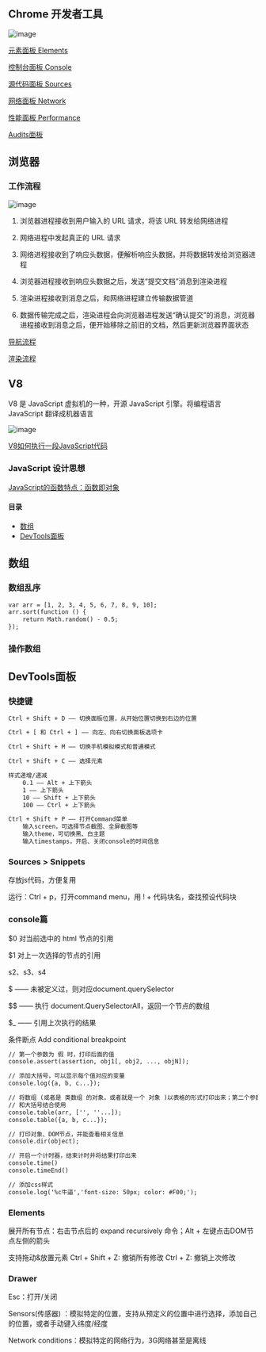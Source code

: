 ## Chrome 开发者工具

![image](https://github.com/xin113726/Blog/blob/master/imgs/devtools.png?raw=true)

[元素面板 Elements](https://github.com/xin113726/Blog/issues/1)

[控制台面板 Console](https://github.com/xin113726/Blog/issues/2)

[源代码面板 Sources](https://github.com/xin113726/Blog/issues/3)

[网络面板 Network](https://github.com/xin113726/Blog/issues/4)

[性能面板 Performance](https://github.com/xin113726/Blog/issues/5)

[Audits面板](https://github.com/xin113726/Blog/issues/6)

## 浏览器

### 工作流程

![image](https://github.com/xin113726/Blog/blob/master/imgs/page_show.png?raw=true)

1. 浏览器进程接收到用户输入的 URL 请求，将该 URL 转发给网络进程

2. 网络进程中发起真正的 URL 请求

3. 网络进程接收到了响应头数据，便解析响应头数据，并将数据转发给浏览器进程

4. 浏览器进程接收到响应头数据之后，发送“提交文档”消息到渲染进程

5. 渲染进程接收到消息之后，和网络进程建立传输数据管道

6. 数据传输完成之后，渲染进程会向浏览器进程发送“确认提交”的消息，浏览器进程接收到消息之后，便开始移除之前旧的文档，然后更新浏览器界面状态

[导航流程](https://github.com/xin113726/Blog/issues/7)

[渲染流程](https://github.com/xin113726/Blog/issues/8)

## V8

V8 是 JavaScript 虚拟机的一种，开源 JavaScript 引擎。将编程语言 JavaScript 翻译成机器语言

![image](https://github.com/xin113726/Blog/blob/master/imgs/v8.jpg?raw=true)

[V8如何执行一段JavaScript代码](https://github.com/xin113726/Blog/issues/9)

### JavaScript 设计思想

[JavaScript的函数特点：函数即对象](https://github.com/xin113726/Blog/issues/10)


#### 目录

- [数组](#数组)
- [DevTools面板](#DevTools面板)

## 数组
### 数组乱序

``` html
var arr = [1, 2, 3, 4, 5, 6, 7, 8, 9, 10];
arr.sort(function () {
    return Math.random() - 0.5;
});
```

### 操作数组

## DevTools面板

### 快捷键

```` html
Ctrl + Shift + D —— 切换面板位置，从开始位置切换到右边的位置

Ctrl + [ 和 Ctrl + ] —— 向左、向右切换面板选项卡

Ctrl + Shift + M —— 切换手机模拟模式和普通模式

Ctrl + Shift + C —— 选择元素

样式递增/递减
    0.1 —— Alt + 上下箭头
    1 —— 上下箭头
    10 —— Shift + 上下箭头
    100 —— Ctrl + 上下箭头

Ctrl + Shift + P —— 打开Command菜单
    输入screen，可选择节点截图、全屏截图等
    输入theme，可切换黑、白主题
    输入timestamps，开启、关闭console的时间信息
````

### Sources > Snippets

存放js代码，方便复用
    
运行：Ctrl + p，打开command menu，用 ! + 代码块名，查找预设代码块

### console篇

$0 对当前选中的 html 节点的引用

$1 对上一次选择的节点的引用

s2、s3、s4

$ —— 未被定义过，则对应document.querySelector

$$ —— 执行 document.QuerySelectorAll，返回一个节点的数组

$_ —— 引用上次执行的结果

条件断点 Add conditional breakpoint

````html
// 第一个参数为 假 时，打印后面的值
console.assert(assertion, obj1[, obj2, ..., objN]);

// 添加大括号，可以显示每个值对应的变量
console.log({a, b, c...});

// 将数组 (或者是 类数组 的对象，或者就是一个 对象 )以表格的形式打印出来；第二个参数，传入你想要展示的列的名字
// 和大括号结合使用
console.table(arr, ['', ''...]);
console.table({a, b, c...});

// 打印对象、DOM节点，并能查看相关信息
console.dir(object);

// 开启一个计时器，结束计时并将结果打印出来
console.time()
console.timeEnd()

// 添加css样式
console.log('%c牛逼','font-size: 50px; color: #F00;');
````

### Elements

展开所有节点：右击节点后的 expand recursively 命令；Alt + 左键点击DOM节点左侧的箭头

支持拖动&放置元素
Ctrl + Shift + Z: 撤销所有修改
Ctrl + Z: 撤销上次修改

### Drawer

Esc：打开/关闭

Sensors(传感器) ：模拟特定的位置，支持从预定义的位置中进行选择，添加自己的位置，或者手动键入纬度/经度

Network conditions：模拟特定的网络行为，3G网络甚至是离线









